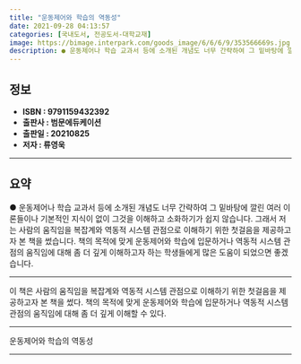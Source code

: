 ```yaml
---
title: "운동제어와 학습의 역동성"
date: 2021-09-28 04:13:57
categories: [국내도서, 전공도서-대학교재]
image: https://bimage.interpark.com/goods_image/6/6/6/9/353566669s.jpg
description: ● 운동제어나 학습 교과서 등에 소개된 개념도 너무 간략하여 그 밑바탕에 깔린 여러 이론들이나 기본적인 지식이 없이 그것을 이해하고 소화하기가 쉽지 않습니다. 그래서 저는 사람의 움직임을 복잡계와 역동적 시스템 관점으로 이해하기 위한 첫걸음을 제공하고자 본 책을 썼습니다. 책의 목적에
---
```


## **정보**

- **ISBN : 9791159432392**
- **출판사 : 범문에듀케이션**
- **출판일 : 20210825**
- **저자 : 류영욱**

------



## **요약**

●  운동제어나 학습 교과서 등에 소개된 개념도 너무 간략하여 그 밑바탕에 깔린 여러 이론들이나 기본적인 지식이 없이 그것을 이해하고 소화하기가 쉽지 않습니다. 그래서 저는 사람의 움직임을 복잡계와 역동적 시스템 관점으로 이해하기 위한 첫걸음을 제공하고자 본 책을 썼습니다. 책의 목적에 맞게 운동제어와 학습에 입문하거나 역동적 시스템 관점의 움직임에 대해 좀 더 깊게 이해하고자 하는 학생들에게 많은 도움이 되었으면 좋겠습니다.

------

이 책은 사람의 움직임을 복잡계와 역동적 시스템 관점으로 이해하기 위한 첫걸음을 제공하고자 본 책을 썼다. 책의 목적에 맞게 운동제어와 학습에 입문하거나 역동적 시스템 관점의 움직임에 대해 좀 더 깊게 이해할 수 있다.

------


운동제어와 학습의 역동성 

------


